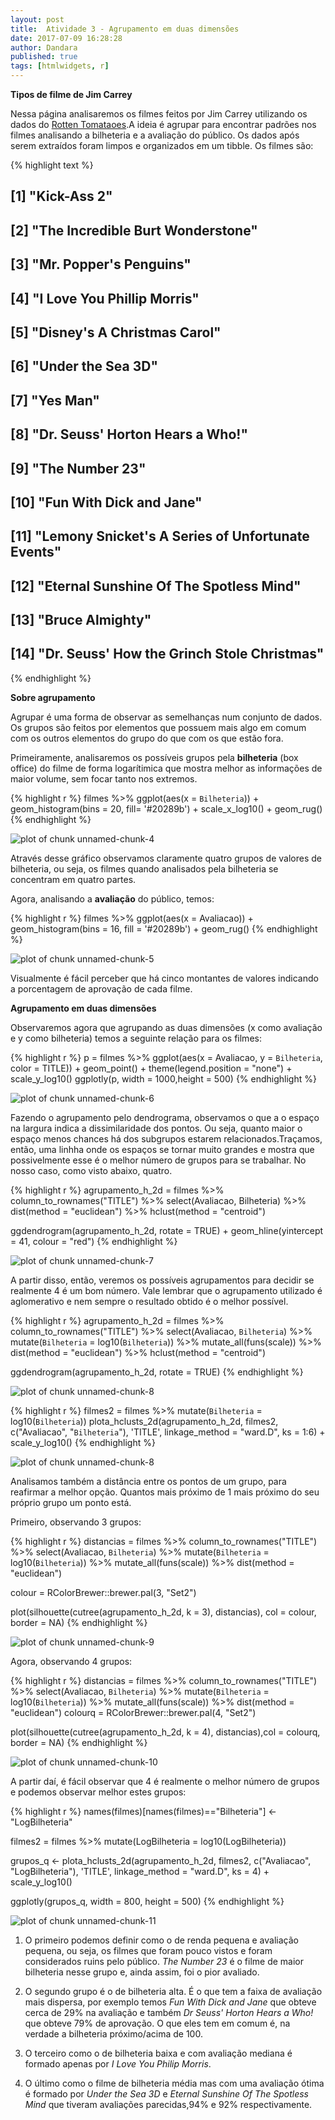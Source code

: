 ```yaml
---
layout: post
title:  Atividade 3 - Agrupamento em duas dimensões
date: 2017-07-09 16:28:28
author: Dandara
published: true
tags: [htmlwidgets, r]
---
```




 

**Tipos de filme de Jim Carrey**

Nessa página analisaremos os filmes feitos por Jim Carrey utilizando os dados do [Rotten Tomataoes](https://www.rottentomatoes.com/).A ideia é agrupar para encontrar padrões nos filmes analisando a bilheteria e a avaliação do público. Os dados após serem extraídos foram limpos e organizados em um tibble. Os filmes são:


{% highlight text %}
##  [1] "Kick-Ass 2"                                     
##  [2] "The Incredible Burt Wonderstone"                
##  [3] "Mr. Popper's Penguins"                          
##  [4] "I Love You Phillip Morris"                      
##  [5] "Disney's A Christmas Carol"                     
##  [6] "Under the Sea 3D"                               
##  [7] "Yes Man"                                        
##  [8] "Dr. Seuss' Horton Hears a Who!"                 
##  [9] "The Number 23"                                  
## [10] "Fun With Dick and Jane"                         
## [11] "Lemony Snicket's A Series of Unfortunate Events"
## [12] "Eternal Sunshine Of The Spotless Mind"          
## [13] "Bruce Almighty"                                 
## [14] "Dr. Seuss' How the Grinch Stole Christmas"
{% endhighlight %}



**Sobre agrupamento**

Agrupar é uma forma de observar as semelhanças num conjunto de dados. Os grupos são feitos por elementos que possuem mais algo em comum com os outros elementos do grupo do que com os que estão fora. 

Primeiramente, analisaremos os possíveis grupos pela **bilheteria** (box office) do filme de forma logarítimica que mostra melhor as informações de maior volume, sem focar tanto nos extremos.


{% highlight r %}
filmes %>% 
    ggplot(aes(x = `Bilheteria`)) + 
    geom_histogram(bins = 20, fill= '#20289b') + 
    scale_x_log10() + 
    geom_rug()
{% endhighlight %}

![plot of chunk unnamed-chunk-4](/AnaliseDeDados1/figure/source/quarta-postagem/2017-07-09-quarto-post/unnamed-chunk-4-1.png)

Através desse gráfico observamos claramente quatro grupos de valores de bilheteria, ou seja, os filmes quando analisados pela bilheteria se concentram em quatro partes.

Agora, analisando a **avaliação** do público, temos:


{% highlight r %}
filmes %>% 
    ggplot(aes(x = Avaliacao)) + 
    geom_histogram(bins = 16, fill = '#20289b') + 
    geom_rug()
{% endhighlight %}

![plot of chunk unnamed-chunk-5](/AnaliseDeDados1/figure/source/quarta-postagem/2017-07-09-quarto-post/unnamed-chunk-5-1.png)

Visualmente é fácil perceber que há cinco montantes de valores indicando a porcentagem de aprovação de cada filme.

**Agrupamento em duas dimensões**

Observaremos agora que agrupando as duas dimensões (x como avaliação e y como bilheteria) temos a seguinte relação para os filmes:


{% highlight r %}
p = filmes %>% 
    ggplot(aes(x = Avaliacao, y = `Bilheteria`, color = TITLE)) + 
    geom_point() + theme(legend.position = "none") + scale_y_log10() 
ggplotly(p, width = 1000,height = 500)
{% endhighlight %}

![plot of chunk unnamed-chunk-6](/AnaliseDeDados1/figure/source/quarta-postagem/2017-07-09-quarto-post/unnamed-chunk-6-1.png)


Fazendo o agrupamento pelo dendrograma, observamos o que a o espaço na largura indica a dissimilaridade dos pontos. Ou seja, quanto maior o espaço menos chances há dos subgrupos estarem relacionados.Traçamos, então, uma linhha onde os espaços se tornar muito grandes e mostra que possivelmente esse é o melhor número de grupos para se trabalhar. No nosso caso, como visto abaixo, quatro.


{% highlight r %}
agrupamento_h_2d = filmes %>% 
    column_to_rownames("TITLE") %>%
    select(Avaliacao, Bilheteria) %>%
    dist(method = "euclidean") %>% 
    hclust(method = "centroid")

ggdendrogram(agrupamento_h_2d, rotate = TRUE) + geom_hline(yintercept = 41, colour = "red")
{% endhighlight %}

![plot of chunk unnamed-chunk-7](/AnaliseDeDados1/figure/source/quarta-postagem/2017-07-09-quarto-post/unnamed-chunk-7-1.png)

A partir disso, então, veremos os possíveis agrupamentos para decidir se realmente 4 é um bom número. Vale lembrar que o agrupamento utilizado é aglomerativo e nem sempre o resultado obtido é o melhor possível.


{% highlight r %}
agrupamento_h_2d = filmes %>% 
    column_to_rownames("TITLE") %>%
    select(Avaliacao, `Bilheteria`) %>% 
    mutate(`Bilheteria` = log10(`Bilheteria`)) %>% 
    mutate_all(funs(scale)) %>% 
    dist(method = "euclidean") %>% 
    hclust(method = "centroid")

ggdendrogram(agrupamento_h_2d, rotate = TRUE)
{% endhighlight %}

![plot of chunk unnamed-chunk-8](/AnaliseDeDados1/figure/source/quarta-postagem/2017-07-09-quarto-post/unnamed-chunk-8-1.png)

{% highlight r %}
filmes2 = filmes %>% mutate(`Bilheteria` = log10(`Bilheteria`))
plota_hclusts_2d(agrupamento_h_2d, 
                 filmes2, 
                 c("Avaliacao", "`Bilheteria`"), 'TITLE',
                 linkage_method = "ward.D", ks = 1:6) + scale_y_log10()
{% endhighlight %}

![plot of chunk unnamed-chunk-8](/AnaliseDeDados1/figure/source/quarta-postagem/2017-07-09-quarto-post/unnamed-chunk-8-2.png)


Analisamos também a distância entre os pontos de um grupo, para reafirmar a melhor opção. Quantos mais próximo de 1 mais próximo do seu próprio grupo um ponto está.

Primeiro, observando 3 grupos:

{% highlight r %}
distancias = filmes %>% 
    column_to_rownames("TITLE") %>%
    select(Avaliacao, `Bilheteria`) %>% 
    mutate(`Bilheteria` = log10(`Bilheteria`)) %>% 
    mutate_all(funs(scale)) %>% 
    dist(method = "euclidean")

colour = RColorBrewer::brewer.pal(3, "Set2")

plot(silhouette(cutree(agrupamento_h_2d, k = 3), distancias), col = colour, border = NA)
{% endhighlight %}

![plot of chunk unnamed-chunk-9](/AnaliseDeDados1/figure/source/quarta-postagem/2017-07-09-quarto-post/unnamed-chunk-9-1.png)

Agora, observando 4 grupos:


{% highlight r %}
distancias = filmes %>% 
    column_to_rownames("TITLE") %>%
    select(Avaliacao, `Bilheteria`) %>% 
    mutate(`Bilheteria` = log10(`Bilheteria`)) %>% 
    mutate_all(funs(scale)) %>% 
    dist(method = "euclidean")
colourq = RColorBrewer::brewer.pal(4, "Set2")

plot(silhouette(cutree(agrupamento_h_2d, k = 4), distancias),col = colourq, border = NA)
{% endhighlight %}

![plot of chunk unnamed-chunk-10](/AnaliseDeDados1/figure/source/quarta-postagem/2017-07-09-quarto-post/unnamed-chunk-10-1.png)

A partir daí, é fácil observar que 4 é realmente o melhor número de grupos e podemos observar melhor estes grupos:


{% highlight r %}
names(filmes)[names(filmes)=="Bilheteria"] <- "LogBilheteria"

filmes2 = filmes %>% mutate(LogBilheteria = log10(LogBilheteria))

grupos_q <- plota_hclusts_2d(agrupamento_h_2d, 
                 filmes2, 
                 c("Avaliacao", "LogBilheteria"),
                 'TITLE', 
                 linkage_method = "ward.D", ks = 4) + scale_y_log10()


ggplotly(grupos_q, width = 800, height = 500) 
{% endhighlight %}

![plot of chunk unnamed-chunk-11](/AnaliseDeDados1/figure/source/quarta-postagem/2017-07-09-quarto-post/unnamed-chunk-11-1.png)


1. O primeiro podemos definir como o de renda pequena e avaliação pequena, ou seja, os filmes que foram pouco vistos e foram considerados ruins pelo público. *The Number 23* é o filme de maior bilheteria nesse grupo e, ainda assim, foi o pior avaliado.

2. O segundo grupo é o de bilheteria alta. É o que tem a faixa de avaliação mais dispersa, por exemplo temos *Fun With Dick and Jane* que obteve cerca de 29% na avaliação e também *Dr Seuss' Horton Hears a Who!* que obteve 79% de aprovação. O que eles tem em comum é, na verdade a bilheteria próximo/acima de 100.

3. O terceiro como o de bilheteria baixa e com avaliação mediana é formado apenas por *I Love You Philip Morris*.

4. O último como o filme de bilheteria média mas com uma avaliação ótima é formado por *Under the Sea 3D* e *Eternal Sunshine Of The Spotless Mind* que tiveram avaliações parecidas,94% e 92% respectivamente.

